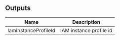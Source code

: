 ## Outputs

| Name | Description |
|------|-------------|
| IamInstanceProfileId | IAM instance profile id |

